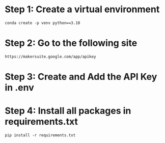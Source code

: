 # Step 1: Create a virtual environment
```
conda create -p venv python==3.10
```

# Step 2: Go to the following site
```
https://makersuite.google.com/app/apikey
```

# Step 3: Create and Add the API Key in .env


# Step 4: Install all packages in requirements.txt
```
pip install -r requirements.txt
```